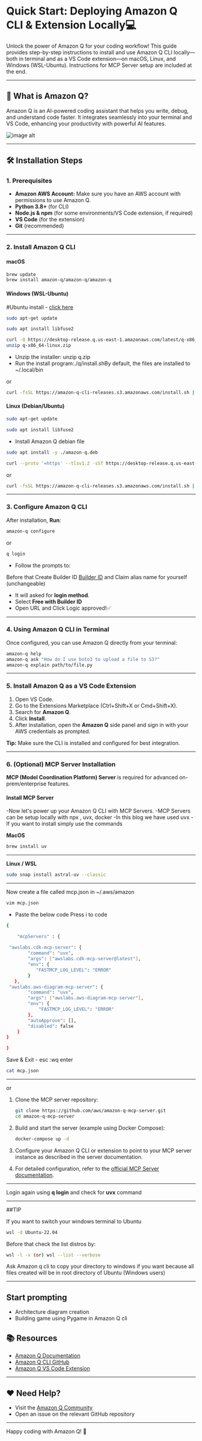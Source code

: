 # Quick Start: Deploying Amazon Q CLI & Extension Locally💻

Unlock the power of Amazon Q for your coding workflow! This guide provides step-by-step instructions to install and use Amazon Q CLI locally—both in terminal and as a VS Code extension—on macOS, Linux, and Windows (WSL-Ubuntu). Instructions for MCP Server setup are included at the end.

---

## 🚀 What is Amazon Q?

Amazon Q is an AI-powered coding assistant that helps you write, debug, and understand code faster. It integrates seamlessly into your terminal and VS Code, enhancing your productivity with powerful AI features.

![image alt](https://github.com/KareshmaAnanth/Amazon-Q/blob/e216be36aeed67dde80a4623587636a77f33ed07/Installation%20Setup%20Amazon%20Q%20CLI%20%20%26%20MCP%20Server/Q%20CLI%20login%20.png)

---

## 🛠️ Installation Steps

### 1. Prerequisites

- **Amazon AWS Account:** Make sure you have an AWS account with permissions to use Amazon Q.
- **Python 3.8+** (for CLI)
- **Node.js & npm** (for some environments/VS Code extension, if required)
- **VS Code** (for the extension)
- **Git** (recommended)

---

### 2. Install Amazon Q CLI

#### macOS

```bash
brew update
brew install amazon-q/amazon-q/amazon-q
```


#### Windows (WSL-Ubuntu)

#Ubuntu install - [click here](https://documentation.ubuntu.com/wsl/latest/howto/install-ubuntu-wsl2/)

```bash 
sudo apt-get update
```

```bash 
sudo apt install libfuse2
```

```bash 
curl -O https://desktop-release.q.us-east-1.amazonaws.com/latest/q-x86_64-linux.zip
unzip q-x86_64-linux.zip
```

- Unzip the installer: unzip q.zip
- Run the install program:./q/install.shBy default, the files are installed to ~/.local/bin

or

```bash
curl -fsSL https://amazon-q-cli-releases.s3.amazonaws.com/install.sh | bash
```

#### Linux (Debian/Ubuntu)

```bash 
sudo apt-get update
```

```bash 
sudo apt install libfuse2
```

- Install Amazon Q debian file
```bash
sudo apt install -y ./amazon-q.deb
```


```bash
curl --proto '=https' --tlsv1.2 -sSf https://desktop-release.q.us-east-1.amazonaws.com/latest/amazon-q.deb -o amazon-q.deb
```

or 

```bash
curl -fsSL https://amazon-q-cli-releases.s3.amazonaws.com/install.sh | bash
```

---

### 3. Configure Amazon Q CLI

After installation, **Run**:

```bash
amazon-q configure
```
or 

```bash
q login
```

- Follow the prompts to:

 Before that Create Builder ID [Builder ID](https://community.aws/builderid) and Claim alias name for yourself (unchangeable)

- It will asked for **login method**. 
- Select **Free with Builder ID** 
- Open URL and Click Logic approved!✅

---

### 4. Using Amazon Q CLI in Terminal

Once configured, you can use Amazon Q directly from your terminal:

```bash
amazon-q help
amazon-q ask "How do I use boto3 to upload a file to S3?"
amazon-q explain path/to/file.py
```

---

### 5. Install Amazon Q as a VS Code Extension

1. Open VS Code.
2. Go to the Extensions Marketplace (Ctrl+Shift+X or Cmd+Shift+X).
3. Search for **Amazon Q**.
4. Click **Install**.
5. After installation, open the **Amazon Q** side panel and sign in with your AWS credentials as prompted.

**Tip:** Make sure the CLI is installed and configured for best integration.

---

### 6. (Optional) MCP Server Installation

**MCP (Model Coordination Platform) Server** is required for advanced on-prem/enterprise features.

#### Install MCP Server

-Now let's power up your Amazon Q CLI with MCP Servers.
-MCP Servers can be setup locally with npx , uvx, docker
-In this blog we have used uvx
-If you want to install simply use the commands

**MacOS**
```bash
brew install uv
```
---

**Linux / WSL**

```bash
sudo snap install astral-uv --classic
```
---

Now create a file called mcp.json in ~/.aws/amazon

```bash
vim mcp.json
```
- Paste the below code Press i to code

```bash
{

	"mcpServers" : {
    
 "awslabs.cdk-mcp-server": {
        "command": "uvx",
        "args": ["awslabs.cdk-mcp-server@latest"],
        "env": {
           "FASTMCP_LOG_LEVEL": "ERROR"
        }
   },
 "awslabs.aws-diagram-mcp-server": {
 		"command": "uvx",
 		"args": ["awslabs.aws-diagram-mcp-server"],
 		"env": {
 			"FASTMCP_LOG_LEVEL": "ERROR"
 		},
 		"autoApprove": [],
 		"disabled": false
 	}
}

}
```

Save & Exit - esc :wq enter

```bash
cat mcp.json
```

---

or 

1. Clone the MCP server repository:
    ```bash
    git clone https://github.com/aws/amazon-q-mcp-server.git
    cd amazon-q-mcp-server
    ```

2. Build and start the server (example using Docker Compose):

    ```bash
    docker-compose up -d
    ```

3. Configure your Amazon Q CLI or extension to point to your MCP server instance as described in the server documentation.

4. For detailed configuration, refer to the [official MCP Server documentation](https://github.com/aws/amazon-q-mcp-server).

---

Login again using **q login** and check for **uvx** command

---

##TIP 

If you want to switch your windows terminal to Ubuntu 

```bash
wsl -d Ubuntu-22.04
```
Before that check the list distros by:

```bash
wsl -l -v (or) wsl --list --verbose
```

Ask Amazon q cli to copy your directory to windows if you want because all files created will be in root directory of Ubuntu (Windows users)

---

## Start prompting

- Architecture diagram creation
- Building game using Pygame in Amazon Q cli

## 📚 Resources

- [Amazon Q Documentation](https://docs.aws.amazon.com/amazon-q/latest/userguide/)
- [Amazon Q CLI GitHub](https://github.com/aws/amazon-q-cli)
- [Amazon Q VS Code Extension](https://marketplace.visualstudio.com/items?itemName=amazon-q.amazon-q)

---

## ❤️ Need Help?

- Visit the [Amazon Q Community](https://github.com/aws/amazon-q-cli/discussions)
- Open an issue on the relevant GitHub repository

---

Happy coding with Amazon Q! 🚀
